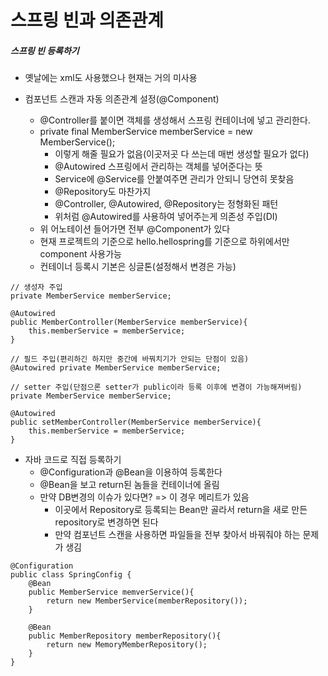 # 스프링 빈과 의존관계

##### 스프링 빈 등록하기

- 옛날에는 xml도 사용했으나 현재는 거의 미사용

- 컴포넌트 스캔과 자동 의존관계 설정(@Component)
    - @Controller를 붙이면 객체를 생성해서 스프링 컨테이너에 넣고 관리한다.
    - private final MemberService memberService = new MemberService();
        - 이렇게 해줄 필요가 없음(이곳저곳 다 쓰는데 매번 생성할 필요가 없다)
        - @Autowired 스프링에서 관리하는 객체를 넣어준다는 뜻
        - Service에 @Service를 안붙여주면 관리가 안되니 당연히 못찾음
        - @Repository도 마찬가지
        - @Controller, @Autowired, @Repository는 정형화된 패턴
        - 위처럼 @Autowired를 사용하여 넣어주는게 의존성 주입(DI)
    - 위 어노테이션 들어가면 전부 @Component가 있다
    - 현재 프로젝트의 기준으로 hello.hellospring를 기준으로 하위에서만 component 사용가능
    - 컨테이너 등록시 기본은 싱글톤(설정해서 변경은 가능)
~~~
// 생성자 주입
private MemberService memberService;

@Autowired 
public MemberController(MemberService memberService){
    this.memberService = memberService;
}

// 필드 주입(편리하긴 하지만 중간에 바꿔치기가 안되는 단점이 있음)
@Autowired private MemberService memberService;

// setter 주입(단점으론 setter가 public이라 등록 이후에 변경이 가능해져버림)
private MemberService memberService;

@Autowired
public setMemberController(MemberService memberService){
    this.memberService = memberService;
}
~~~


- 자바 코드로 직접 등록하기
    - @Configuration과 @Bean을 이용하여 등록한다
    - @Bean을 보고 return된 놈들을 컨테이너에 올림
    - 만약 DB변경의 이슈가 있다면? => 이 경우 메리트가 있음
        - 이곳에서 Repository로 등록되는 Bean만 골라서 return을 새로 만든 repository로 변경하면 된다
        - 만약 컴포넌트 스캔을 사용하면 파일들을 전부 찾아서 바꿔줘야 하는 문제가 생김

~~~
@Configuration
public class SpringConfig {
    @Bean
    public MemberService memverService(){
        return new MemberService(memberRepository());
    }

    @Bean
    public MemberRepository memberRepository(){
        return new MemoryMemberRepository();
    }
}
~~~

